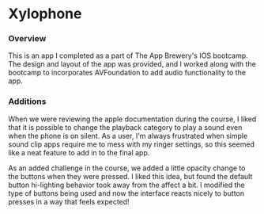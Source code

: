 # Xylophone

### Overview
This is an app I completed as a part of The App Brewery's IOS bootcamp. The design and layout of the app was provided, and I worked along with the bootcamp to incorporates AVFoundation to add audio functionality to the app.

### Additions
When we were reviewing the apple documentation during the course, I liked that it is possible to change the playback category to play a sound even when the phone is on silent. As a user, I'm always frustrated when simple sound clip apps require me to mess with my ringer settings, so this seemed like a neat feature to add in to the final app.

As an added challenge in the course, we added a little opacity change to the buttons when they were pressed. I liked this idea, but found the default button hi-lighting behavior took away from the affect a bit. I modified the type of buttons being used and now the interface reacts nicely to button presses in a way that feels expected!
